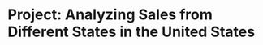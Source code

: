 # Project: Analyzing Sales from Different States in the United States

<!-- The project involved the analysis of a sales dataset from different states in the United States. Excel was used as the Tool and the following tasks were completed throughout the project:

📌 Downloading the dataset from Kaggle

📌 Data Cleaning using Power Query 
-> Removed duplicates and blanks
-> Assigned the correct data type to each column
-> Created new columns where necessary, etc.

📌 Data Modeling
-> Created fact and dimension tables
-> Built relationships between tables to form the STAR schema. 

📌 Data Analysis
-> Created Pivot tables to get the most out of the data and summarize information in the tables.

📌 Data Visualization
-> Created charts from Pivot tables to convey numbers into visuals to communicate insights from the analysis.
-> Created slicers to filter data contained in Pivot tables.
-> Built an interactive dashboard to show all information in one place (See the attached video).


From the analysis and building of the dashboard, the following were addressed:

📌 Identifying products with the highest revenues 
-> Canon ImageCLASS 2200 Advanced Copier

📌 Determining revenue by regions
-> The Western region of the US was the one with the maximum revenues

📌 Identifying the top 5 customers by revenue
-> Sean Miller, Tamara Chand, Raymond Buch, Tom Ashbrook, and Adrian Barton

📌 Determining the most sorted products
-> Technology as a Category and Phones as a Subcategory

📌 Identifying the segment with the largest number of customers 
-> Consumer

📌 Explaining the trend by sales and profit
-> Sales: November had more sales while February had fewer sales. 
-> Profit: January had less profit while December had more profit.

📌 KPIs
-> Total revenue: $2,261,537
-> Total Profit: $278,979
-> Total products: 37143
-> Total customers: 9800
-> Profit Margin: 12.34%  -->



